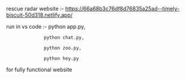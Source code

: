 rescue radar website :- 
https://66a68b3c76df8d76835a25ad--timely-biscuit-50d318.netlify.app/

run in vs code :- python app.py,

                  python chat.py,
                  
                  python zoo.py,
                  
                  python hey.py 
                  
for fully functional website
